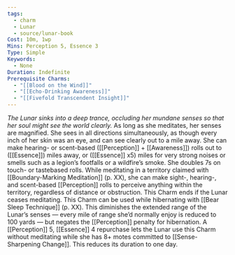 ```yaml
---
tags:
  - charm
  - Lunar
  - source/lunar-book
Cost: 10m, 1wp
Mins: Perception 5, Essence 3
Type: Simple
Keywords:
  - None
Duration: Indefinite
Prerequisite Charms:
  - "[[Blood on the Wind]]"
  - "[[Echo-Drinking Awareness]]"
  - "[[Fivefold Transcendent Insight]]"
---
```

*The Lunar sinks into a deep trance, occluding her mundane senses so that her soul might see the world clearly.*
As long as she meditates, her senses are magnified. She sees in all directions simultaneously, as though every inch of her skin was an eye, and can see clearly out to a mile away. She can make hearing- or scent-based ([[Perception]] + [[Awareness]]) rolls out to ([[Essence]]) miles away, or ([[Essence]] x5) miles for very strong noises or smells such as a legion’s footfalls or a wildfire’s smoke. She doubles 7s on touch- or tastebased rolls. While meditating in a territory claimed with [[Boundary-Marking Meditation]] (p. XX), she can make sight-, hearing-, and scent-based [[Perception]] rolls to perceive anything within the territory, regardless of distance or obstruction. This Charm ends if the Lunar ceases meditating. This Charm can be used while hibernating with [[Bear Sleep Technique]] (p. XX). This diminishes the extended range of the Lunar’s senses — every mile of range she’d normally enjoy is reduced to 100 yards — but negates the [[Perception]] penalty for hibernation. A [[Perception]] 5, [[Essence]] 4 repurchase lets the Lunar use this Charm without meditating while she has 8+ motes committed to [[Sense-Sharpening Change]]. This reduces its duration to one day.